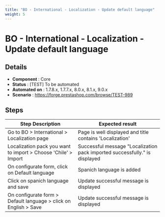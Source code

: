 ```yaml
---
title: "BO - International - Localization - Update default language"
weight: 5
---
```


# BO - International - Localization - Update default language
## Details
* **Component** : Core
* **Status** : [TEST] To be automated
* **Automated on** : 1.7.8.x, 1.7.7.x, 8.0.x, 8.1.x, 9.0.x
* **Scenario** : https://forge.prestashop.com/browse/TEST-989

## Steps
| Step Description | Expected result |
| ----- | ----- |
| Go to BO > International > Localization page | Page is well displayed and title contains 'Localization' |
| Localization pack you want to import > Choose 'Chile' > Import | Successful message "Localization pack imported successfully." is displayed |
| On configurate form, click on Default language | Spanich language is added |
| Click on spanich language and save | Update successful message is displayed |
| On configurate form > Default language > click on English > Save | Update successful message is displayed |
